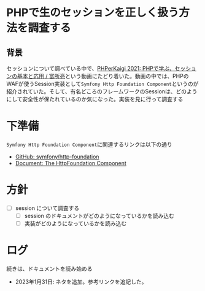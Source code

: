 # PHPで生のセッションを正しく扱う方法を調査する

## 背景
セッションについて調べている中で、[PHPerKaigi 2021: PHPで学ぶ、セッションの基本と応用 / 富所亮](https://www.youtube.com/watch?v=U-g2a9CcFN0)という動画にたどり着いた。動画の中では、PHPのWAFが使うSession実装として`Symfony Http Foundation Component`というのが紹介されていた。そして、有名どころのフレームワークのSessionは、どのようにして安全性が保たれているのか気になった。実装を見に行って調査する

# 下準備
`Symfony Http Foundation Component`に関連するリンクは以下の通り

- [GitHub: symfony/http-foundation](https://github.com/symfony/http-foundation)
- [Document: The HttpFoundation Component](https://symfony.com/doc/current/components/http_foundation.html)

# 方針
- [ ] session について調査する
  - [ ] session のドキュメントがどのようになっているかを読み込む
  - [ ] 実装がどのようになっているかを読み込む

# ログ
続きは、ドキュメントを読み始める

- 2023年1月31日: ネタを追加。参考リンクを追記した。
